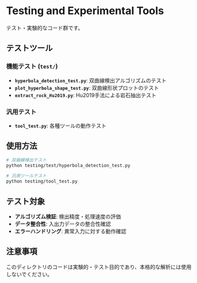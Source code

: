 # Testing and Experimental Tools

テスト・実験的なコード群です。

## テストツール

### 機能テスト (`test/`)
- **`hyperbola_detection_test.py`**: 双曲線検出アルゴリズムのテスト
- **`plot_hyperbola_shape_test.py`**: 双曲線形状プロットのテスト
- **`extract_rock_Hu2019.py`**: Hu2019手法による岩石抽出テスト

### 汎用テスト
- **`tool_test.py`**: 各種ツールの動作テスト

## 使用方法

```bash
# 双曲線検出テスト
python testing/test/hyperbola_detection_test.py

# 汎用ツールテスト
python testing/tool_test.py
```

## テスト対象

- **アルゴリズム検証**: 検出精度・処理速度の評価
- **データ整合性**: 入出力データの整合性確認
- **エラーハンドリング**: 異常入力に対する動作確認

## 注意事項

このディレクトリのコードは実験的・テスト目的であり、本格的な解析には使用しないでください。